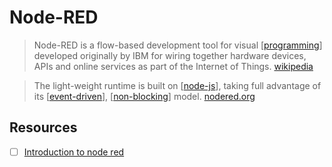 # Node-RED

> Node-RED is a flow-based development tool for visual [[programming]] developed originally by IBM for wiring together hardware devices, APIs and online services as part of the Internet of Things. [wikipedia][1]

> The light-weight runtime is built on [[node-js]], taking full advantage of its [[event-driven]], [[non-blocking]] model. [nodered.org][2]

## Resources

- [ ] [Introduction to node red](http://www.steves-internet-guide.com/node-red-overview/)

[1]: https://en.wikipedia.org/wiki/Node-RED
[2]: https://nodered.org/
[//begin]: # "Autogenerated link references for markdown compatibility"
[programming]: programming "Programming"
[node-js]: node-js "Node.js"
[event-driven]: event-driven "Event Driven"
[non-blocking]: non-blocking "Non Blocking"
[//end]: # "Autogenerated link references"
